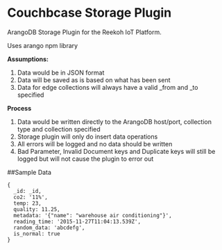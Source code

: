# Couchbcase Storage Plugin

ArangoDB Storage Plugin for the Reekoh IoT Platform.

Uses arango npm library

**Assumptions:**

1. Data would be in JSON format
2. Data will be saved as is based on what has been sent
3. Data for edge collections will always have a valid _from and _to specified

**Process**

1. Data would be written directly to the ArangoDB host/port, collection type and collection specified
2. Storage plugin will only do insert data operations
3. All errors will be logged and no data should be written 
4. Bad Parameter, Invalid Document keys and Duplicate keys will still be logged but will not 
   cause the plugin to error out



##Sample Data

```
{
  _id: _id,
  co2: '11%',
  temp: 23,
  quality: 11.25,
  metadata: '{"name": "warehouse air conditioning"}',
  reading_time: '2015-11-27T11:04:13.539Z',
  random_data: 'abcdefg',
  is_normal: true
}
```


